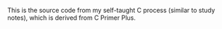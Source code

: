 This is the source code from my self-taught C process (similar to study notes), which is derived from C Primer Plus.
